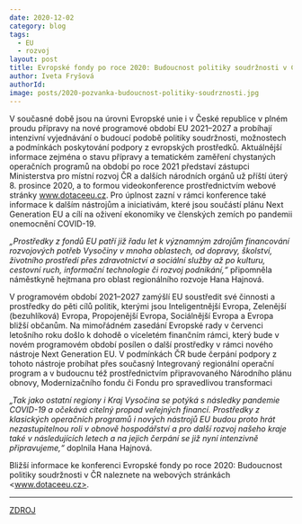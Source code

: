 ```yaml
---
date: 2020-12-02
category: blog
tags:
  - EU
  - rozvoj
layout: post
title: Evropské fondy po roce 2020: Budoucnost politiky soudržnosti v Česku
author: Iveta Fryšová
authorId:  
image: posts/2020-pozvanka-budoucnost-politiky-soudrznosti.jpg
---
```


V současné době jsou na úrovni Evropské unie i v České republice v plném proudu přípravy na nové programové období EU 2021–2027 a probíhají intenzivní vyjednávání o budoucí podobě politiky soudržnosti, možnostech a podmínkách poskytování podpory z evropských prostředků. Aktuálnější informace zejména o stavu přípravy a tematickém zaměření chystaných operačních programů na období po roce 2021 představí zástupci Ministerstva pro místní rozvoj ČR a dalších národních orgánů už příští úterý 8. prosince 2020, a to formou videokonference prostřednictvím webové stránky www.dotaceeu.cz. Pro úplnost zazní v rámci konference také informace k dalším nástrojům a iniciativám, které jsou součástí plánu Next Generation EU a cílí na oživení ekonomiky ve členských zemích po pandemii onemocnění COVID-19.
 
*„Prostředky z fondů EU patří již řadu let k významným zdrojům financování rozvojových potřeb Vysočiny v mnoha oblastech, od dopravy, školství, životního prostředí přes zdravotnictví a sociální služby až po kulturu, cestovní ruch, informační technologie či rozvoj podnikání,“* připomněla náměstkyně hejtmana pro oblast regionálního rozvoje Hana Hajnová.

V programovém období 2021–2027 zamýšlí EU soustředit své činnosti a prostředky do pěti cílů politik, kterými jsou Inteligentnější Evropa, Zelenější (bezuhlíková) Evropa, Propojenější Evropa, Sociálnější Evropa a Evropa bližší občanům. Na mimořádném zasedání Evropské rady v červenci letošního roku došlo k dohodě o víceletém finančním rámci, který bude v novém programovém období posílen o další prostředky v rámci nového nástroje Next Generation EU. V podmínkách ČR bude čerpání podpory z tohoto nástroje probíhat přes současný Integrovaný regionální operační program a v budoucnu též prostřednictvím připravovaného Národního plánu obnovy, Modernizačního fondu či Fondu pro spravedlivou transformaci

*„Tak jako ostatní regiony i Kraj Vysočina se potýká s následky pandemie COVID-19 a očekává citelný propad veřejných financí. Prostředky z klasických operačních programů i nových nástrojů EU budou proto hrát nezastupitelnou roli v obnově hospodářství a pro další rozvoj našeho kraje také v následujících letech a na jejich čerpání se již nyní intenzivně připravujeme,“* doplnila Hana Hajnová.

Bližší informace ke konferenci Evropské fondy po roce 2020: Budoucnost politiky soudržnosti v ČR naleznete na webových stránkách <www.dotaceeu.cz>.

---

[ZDROJ](https://www.kr-vysocina.cz/evropske-fondy-po-roce-2020-budoucnost-politiky-soudrznosti-v-cesku/d-4104323/p1=110316)

